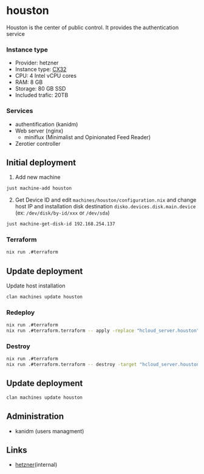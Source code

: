 # houston

Houston is the center of public control. It provides the authentication service

### Instance type

- Provider: hetzner
- Instance type: [CX32](https://www.hetzner.com/cloud/)
- CPU: 4 Intel vCPU cores
- RAM: 8 GB
- Storage: 80 GB SSD
- Included trafic: 20TB

### Services

- authentification (kanidm)
- Web server (nginx)
  - miniflux (Minimalist and Opinionated Feed Reader)
- Zerotier controller

## Initial deployment

1. Add new machine

```bash
just machine-add houston
```

2. Get Device ID and edit `machines/houston/configuration.nix` and change host
   IP and installation disk destination `disko.devices.disk.main.device` (ex:
   `/dev/disk/by-id/xxx` or `/dev/sda`)

```bash
just machine-get-disk-id 192.168.254.137
```

### Terraform

```bash
nix run .#terraform
```

## Update deployment

Update host installation

```bash
clan machines update houston
```

### Redeploy

```bash
nix run .#terraform
nix run .#terraform.terraform -- apply -replace "hcloud_server.houston"
```

### Destroy

```bash
nix run .#terraform
nix run .#terraform.terraform -- destroy -target "hcloud_server.houston"
```

## Update deployment

```bash
clan machines update houston
```

## Administration

- kanidm (users managment)

## Links

- [hetzner](../hetzner.md)(internal)
